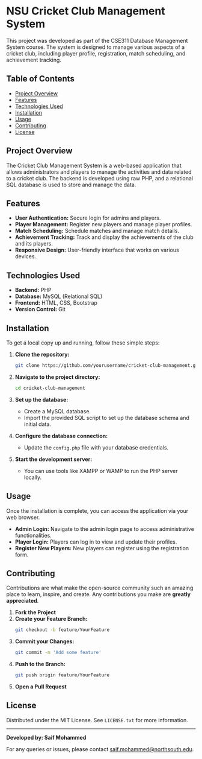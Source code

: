# NSU Cricket Club Management System

This project was developed as part of the CSE311 Database Management System course. The system is designed to manage various aspects of a cricket club, including player profile, registration, match scheduling, and achievement tracking.

## Table of Contents

- [Project Overview](#project-overview)
- [Features](#features)
- [Technologies Used](#technologies-used)
- [Installation](#installation)
- [Usage](#usage)
- [Contributing](#contributing)
- [License](#license)

## Project Overview

The Cricket Club Management System is a web-based application that allows administrators and players to manage the activities and data related to a cricket club. The backend is developed using raw PHP, and a relational SQL database is used to store and manage the data.

## Features

- **User Authentication:** Secure login for admins and players.
- **Player Management:** Register new players and manage player profiles.
- **Match Scheduling:** Schedule matches and manage match details.
- **Achievement Tracking:** Track and display the achievements of the club and its players.
- **Responsive Design:** User-friendly interface that works on various devices.

## Technologies Used

- **Backend:** PHP
- **Database:** MySQL (Relational SQL)
- **Frontend:** HTML, CSS, Bootstrap
- **Version Control:** Git

## Installation

To get a local copy up and running, follow these simple steps:

1. **Clone the repository:**
   ```bash
   git clone https://github.com/yourusername/cricket-club-management.git
   ```
2. **Navigate to the project directory:**
   ```bash
   cd cricket-club-management
   ```
3. **Set up the database:**
   - Create a MySQL database.
   - Import the provided SQL script to set up the database schema and initial data.

4. **Configure the database connection:**
   - Update the `config.php` file with your database credentials.

5. **Start the development server:**
   - You can use tools like XAMPP or WAMP to run the PHP server locally.

## Usage

Once the installation is complete, you can access the application via your web browser.

- **Admin Login:** Navigate to the admin login page to access administrative functionalities.
- **Player Login:** Players can log in to view and update their profiles.
- **Register New Players:** New players can register using the registration form.

## Contributing

Contributions are what make the open-source community such an amazing place to learn, inspire, and create. Any contributions you make are **greatly appreciated**.

1. **Fork the Project**
2. **Create your Feature Branch:**
   ```bash
   git checkout -b feature/YourFeature
   ```
3. **Commit your Changes:**
   ```bash
   git commit -m 'Add some feature'
   ```
4. **Push to the Branch:**
   ```bash
   git push origin feature/YourFeature
   ```
5. **Open a Pull Request**

## License

Distributed under the MIT License. See `LICENSE.txt` for more information.

---

**Developed by: Saif Mohammed**

For any queries or issues, please contact [saif.mohammed@northsouth.edu](mailto:saif.mohammed@northsouth.edu).